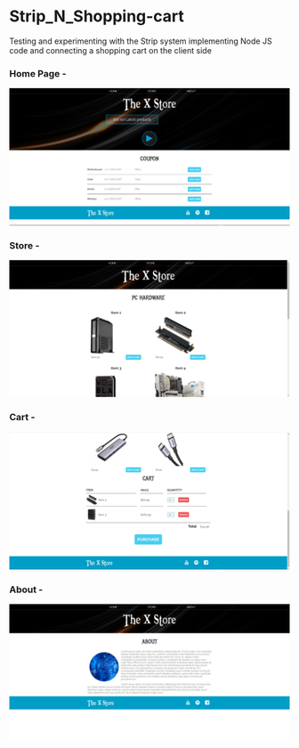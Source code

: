 # Strip_N_Shopping-cart

Testing and experimenting with the Strip system
implementing Node JS code and connecting a shopping cart on the client side

### Home Page -

![Home Page](./docs/screenshots/store_index.png)

### Store -

![Store](./docs/screenshots/store_store.png)

### Cart -

![Cart](./docs/screenshots/store_cart.png)

### About -

![About](./docs/screenshots/store_about.png)
